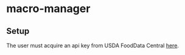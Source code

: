 # macro-manager

## Setup
The user must acquire an api key from USDA FoodData Central [here](https://fdc.nal.usda.gov/api-key-signup).